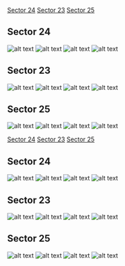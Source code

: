 [Sector 24](#sector24)
[Sector 23](#sector23)
[Sector 25](#sector25)

<a name = "sector24"></a>
## Sector 24
![alt text](/tt/WASP-092_Sector_24/WASP-092_Sector_24_a_TimeSeries.png)
![alt text](/tt/WASP-092_Sector_24/WASP-092_Sector_24_b_FoldedLightCurve.png)
![alt text](/tt/WASP-092_Sector_24/WASP-092_Sector_24_b_IndividualTransitsWithFit.png)
![alt text](/tt/WASP-092_Sector_24/WASP-092_Sector_24_c_TimingResiduals.png)

<a name = "sector23"></a>
## Sector 23
![alt text](/tt/WASP-092_Sector_23/WASP-092_Sector_23_a_TimeSeries.png)
![alt text](/tt/WASP-092_Sector_23/WASP-092_Sector_23_b_FoldedLightCurve.png)
![alt text](/tt/WASP-092_Sector_23/WASP-092_Sector_23_b_IndividualTransitsWithFit.png)
![alt text](/tt/WASP-092_Sector_23/WASP-092_Sector_23_c_TimingResiduals.png)

<a name = "sector25"></a>
## Sector 25
![alt text](/tt/WASP-092_Sector_25/WASP-092_Sector_25_a_TimeSeries.png)
![alt text](/tt/WASP-092_Sector_25/WASP-092_Sector_25_b_FoldedLightCurve.png)
![alt text](/tt/WASP-092_Sector_25/WASP-092_Sector_25_b_IndividualTransitsWithFit.png)
![alt text](/tt/WASP-092_Sector_25/WASP-092_Sector_25_c_TimingResiduals.png)

[Sector 24](#sector24)
[Sector 23](#sector23)
[Sector 25](#sector25)

<a name = "sector24"></a>
## Sector 24
![alt text](/tt/WASP-092_Sector_24/WASP-092_Sector_24_a_TimeSeries.png)
![alt text](/tt/WASP-092_Sector_24/WASP-092_Sector_24_b_FoldedLightCurve.png)
![alt text](/tt/WASP-092_Sector_24/WASP-092_Sector_24_b_IndividualTransitsWithFit.png)
![alt text](/tt/WASP-092_Sector_24/WASP-092_Sector_24_c_TimingResiduals.png)

<a name = "sector23"></a>
## Sector 23
![alt text](/tt/WASP-092_Sector_23/WASP-092_Sector_23_a_TimeSeries.png)
![alt text](/tt/WASP-092_Sector_23/WASP-092_Sector_23_b_FoldedLightCurve.png)
![alt text](/tt/WASP-092_Sector_23/WASP-092_Sector_23_b_IndividualTransitsWithFit.png)
![alt text](/tt/WASP-092_Sector_23/WASP-092_Sector_23_c_TimingResiduals.png)

<a name = "sector25"></a>
## Sector 25
![alt text](/tt/WASP-092_Sector_25/WASP-092_Sector_25_a_TimeSeries.png)
![alt text](/tt/WASP-092_Sector_25/WASP-092_Sector_25_b_FoldedLightCurve.png)
![alt text](/tt/WASP-092_Sector_25/WASP-092_Sector_25_b_IndividualTransitsWithFit.png)
![alt text](/tt/WASP-092_Sector_25/WASP-092_Sector_25_c_TimingResiduals.png)

